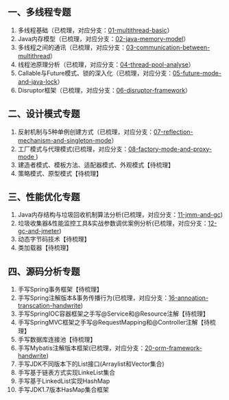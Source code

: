 ## 一、多线程专题
1. 多线程基础（已梳理，对应分支：[01-multithread-basic](https://github.com/zephyrlai/zephyr-arch/tree/01-multithread-basic)）
1. Java内存模型（已梳理，对应分支：[02-java-memory-model](https://github.com/zephyrlai/zephyr-arch/tree/02-java-memory-model)）
1. 多线程之间的通讯（已梳理，对应分支：[03-communication-between-multithread](https://github.com/zephyrlai/zephyr-arch/tree/03-communication-between-multithread)）
1. 线程池原理分析（已梳理，对应分支：[04-thread-pool-analyse](https://github.com/zephyrlai/zephyr-arch/tree/04-thread-pool-analyse)）
1. Callable与Future模式、锁的深入化（已梳理，对应分支：[05-future-mode-and-java-lock](https://github.com/zephyrlai/zephyr-arch/tree/05-future-mode-and-java-lock)）
1. Disruptor框架（已梳理，对应分支：[06-disruptor-framework](https://github.com/zephyrlai/zephyr-arch/tree/06-disruptor-framework)）

## 二、设计模式专题
1. 反射机制与5种单例创建方式（已梳理，对应分支：[07-reflection-mechanism-and-singleton-mode](https://github.com/zephyrlai/zephyr-arch/tree/07-reflection-mechanism-and-singleton-mode)）
1. 工厂模式与代理模式(已梳理，对应分支：[08-factory-mode-and-proxy-mode ](https://github.com/zephyrlai/zephyr-arch/tree/08-factory-mode-and-proxy-mode))
1. 建造者模式、模板方法、适配器模式、外观模式【待梳理】
1. 策略模式、原型模式【待梳理】

## 三、性能优化专题
1. Java内存结构与垃圾回收机制算法分析(已梳理，对应分支：[11-jmm-and-gc](https://github.com/zephyrlai/zephyr-arch/tree/11-jmm-and-gc))
1. 垃圾收集器&性能监控工具&实战参数调优案例分析(已梳理，对应分支：[12-gc-and-jmeter](https://github.com/zephyrlai/zephyr-arch/tree/12-gc-and-jmeter))
1. 动态字节码技术【待梳理】
1. 类加载器【待梳理】

## 四、源码分析专题
1. 手写Spring事务框架【待梳理】
1. 手写Spring注解版本&事务传播行为(已梳理，对应分支：[16-annoation-transcation-handwrite](https://github.com/zephyrlai/zephyr-arch/tree/16-annoation-transcation-handwrite))
1. 手写SpringIOC容器框架之手写@Service和@Resource注解【待梳理】
1. 手写SpringMVC框架之手写@RequestMapping和@Controller注解【待梳理】
1. 手写数据库连接池【待梳理】
1. 手写Mybatis注解版本框架(已梳理，对应分支：[20-orm-framework-handwrite](https://github.com/zephyrlai/zephyr-arch/tree/20-orm-framework-handwrite))
1. 手写JDK不同版本下的List接口(Arraylist和Vector集合)
1. 手写基于链表方式实现LinkeList集合
1. 手写基于LinkedList实现HashMap
1. 手写JDK1.7版本HasMap集合框架